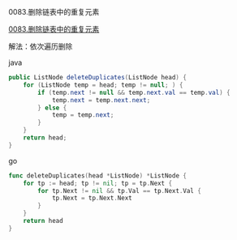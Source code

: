 0083.删除链表中的重复元素

[0083.删除链表中的重复元素](https://leetcode-cn.com/problems/remove-duplicates-from-sorted-list/)

解法：依次遍历删除



java

```java
public ListNode deleteDuplicates(ListNode head) {
    for (ListNode temp = head; temp != null; ) {
        if (temp.next != null && temp.next.val == temp.val) {
            temp.next = temp.next.next;
        } else {
            temp = temp.next;
        }
    }
    return head;
}
```



go



```go
func deleteDuplicates(head *ListNode) *ListNode {
	for tp := head; tp != nil; tp = tp.Next {
		for tp.Next != nil && tp.Val == tp.Next.Val {
			tp.Next = tp.Next.Next
		}
	}
	return head
}

```
